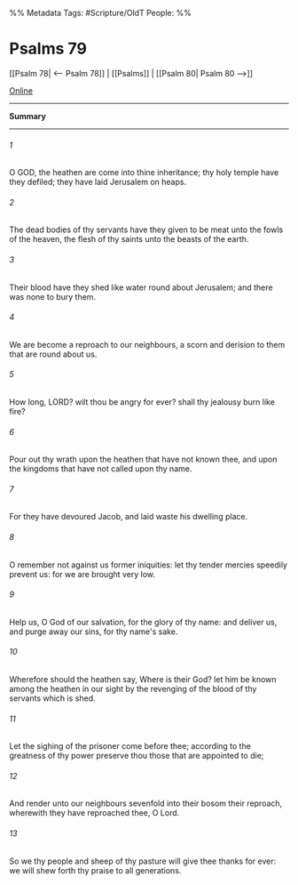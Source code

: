 

%% Metadata
Tags: #Scripture/OldT
People: 
%%
# Psalms 79
[[Psalm 78| <-- Psalm 78]] | [[Psalms]] | [[Psalm 80| Psalm 80 -->]]

[Online](https://churchofjesuschrist.org/study/scriptures/ot/ps/79?lang=eng)

---
__Summary__



---

###### 1
O GOD, the heathen are come into thine inheritance; thy holy temple have they defiled; they have laid Jerusalem on heaps.
###### 2
The dead bodies of thy servants have they given to be meat unto the fowls of the heaven, the flesh of thy saints unto the beasts of the earth.
###### 3
Their blood have they shed like water round about Jerusalem; and there was none to bury them.
###### 4
We are become a reproach to our neighbours, a scorn and derision to them that are round about us.
###### 5
How long, LORD?  wilt thou be angry for ever?  shall thy jealousy burn like fire?
###### 6
Pour out thy wrath upon the heathen that have not known thee, and upon the kingdoms that have not called upon thy name.
###### 7
For they have devoured Jacob, and laid waste his dwelling place.
###### 8
O remember not against us former iniquities: let thy tender mercies speedily prevent us: for we are brought very low.
###### 9
Help us, O God of our salvation, for the glory of thy name: and deliver us, and purge away our sins, for thy name's sake.
###### 10
Wherefore should the heathen say, Where is their God?  let him be known among the heathen in our sight by the revenging of the blood of thy servants which is shed.
###### 11
Let the sighing of the prisoner come before thee; according to the greatness of thy power preserve thou those that are appointed to die;
###### 12
And render unto our neighbours sevenfold into their bosom their reproach, wherewith they have reproached thee, O Lord.
###### 13
So we thy people and sheep of thy pasture will give thee thanks for ever: we will shew forth thy praise to all generations.



